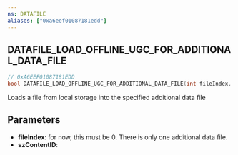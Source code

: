 ```yaml
---
ns: DATAFILE
aliases: ["0xa6eef01087181edd"]
---
```

## DATAFILE_LOAD_OFFLINE_UGC_FOR_ADDITIONAL_DATA_FILE

```c
// 0xA6EEF01087181EDD
bool DATAFILE_LOAD_OFFLINE_UGC_FOR_ADDITIONAL_DATA_FILE(int fileIndex, string szContentID);
```

Loads a file from local storage into the specified additional data file


## Parameters
* **fileIndex**: for now, this must be 0. There is only one additional data file.
* **szContentID**: 
